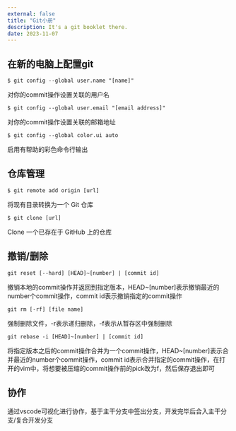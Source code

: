 ```yaml
---
external: false
title: "Git小册"
description: It's a git booklet there.
date: 2023-11-07
---
```


## 在新的电脑上配置git

`$ git config --global user.name "[name]"`

对你的commit操作设置关联的用户名

`$ git config --global user.email "[email address]"`

对你的commit操作设置关联的邮箱地址

`$ git config --global color.ui auto`

启用有帮助的彩色命令行输出

## 仓库管理

`$ git remote add origin [url]`

将现有目录转换为一个 Git 仓库

`$ git clone [url]`

Clone 一个已存在于 GitHub 上的仓库

## 撤销/删除

`git reset [--hard] [HEAD]~[number] | [commit id]`

撤销本地的commit操作并返回到指定版本，HEAD~[number]表示撤销最近的number个commit操作，commit id表示撤销指定的commit操作

`git rm [-rf] [file name]`

强制删除文件，-r表示递归删除，-f表示从暂存区中强制删除

`git rebase -i [HEAD]~[number] | [commit id]`

将指定版本之后的commit操作合并为一个commit操作，HEAD~[number]表示合并最近的number个commit操作，commit id表示合并指定的commit操作，在打开的vim中，将想要被压缩的commit操作前的pick改为f，然后保存退出即可

## 协作

通过vscode可视化进行协作，基于主干分支中签出分支，开发完毕后合入主干分支/复合开发分支
